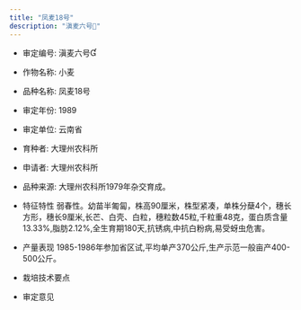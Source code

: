 ```yaml
---
title: "凤麦18号"
description: "滇麦六号"
---
```

* 审定编号:  滇麦六号

*  作物名称:  小麦

*  品种名称:  凤麦18号

*  审定年份:  1989

*  审定单位:  云南省

* 育种者:  大理州农科所

*  申请者:  大理州农科所

*  品种来源:  大理州农科所1979年杂交育成。

*  特征特性
弱春性。幼苗半匍匐，株高90厘米，株型紧凑，单株分蘖4个，穗长方形，穗长9厘米,长芒、白壳、白粒，穗粒数45粒,千粒重48克，蛋白质含量13.33%,脂肪2.12%,全生育期180天,抗锈病,中抗白粉病,易受蚜虫危害。

*  产量表现
1985-1986年参加省区试,平均单产370公斤,生产示范一般亩产400-500公斤。

*  栽培技术要点


*  审定意见

